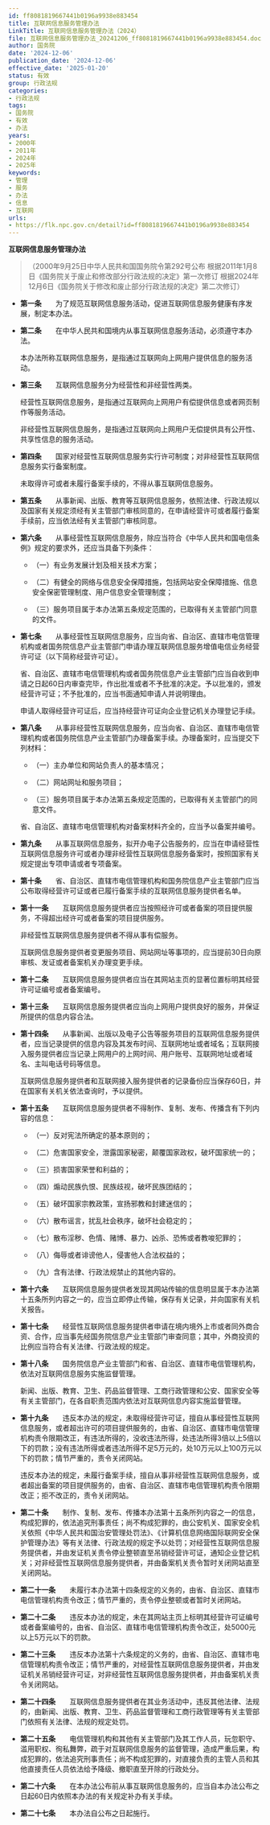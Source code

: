 ```yaml
---
id: ff8081819667441b0196a9938e883454
title: 互联网信息服务管理办法
LinkTitle: 互联网信息服务管理办法（2024）
file: 互联网信息服务管理办法_20241206_ff8081819667441b0196a9938e883454.docx
author: 国务院
date: '2024-12-06'
publication_date: '2024-12-06'
effective_date: '2025-01-20'
status: 有效
group: 行政法规
categories:
- 行政法规
tags:
- 国务院
- 有效
- 办法
years:
- 2000年
- 2011年
- 2024年
- 2025年
keywords:
- 管理
- 服务
- 办法
- 信息
- 互联网
urls:
- https://flk.npc.gov.cn/detail?id=ff8081819667441b0196a9938e883454
---
```


**互联网信息服务管理办法**

> （2000年9月25日中华人民共和国国务院令第292号公布 根据2011年1月8日《国务院关于废止和修改部分行政法规的决定》第一次修订 根据2024年12月6日《国务院关于修改和废止部分行政法规的决定》第二次修订）

- **第一条**　　为了规范互联网信息服务活动，促进互联网信息服务健康有序发展，制定本办法。

- **第二条**　　在中华人民共和国境内从事互联网信息服务活动，必须遵守本办法。

  本办法所称互联网信息服务，是指通过互联网向上网用户提供信息的服务活动。

- **第三条**　　互联网信息服务分为经营性和非经营性两类。

  经营性互联网信息服务，是指通过互联网向上网用户有偿提供信息或者网页制作等服务活动。

  非经营性互联网信息服务，是指通过互联网向上网用户无偿提供具有公开性、共享性信息的服务活动。

- **第四条**　　国家对经营性互联网信息服务实行许可制度；对非经营性互联网信息服务实行备案制度。

  未取得许可或者未履行备案手续的，不得从事互联网信息服务。

- **第五条**　　从事新闻、出版、教育等互联网信息服务，依照法律、行政法规以及国家有关规定须经有关主管部门审核同意的，在申请经营许可或者履行备案手续前，应当依法经有关主管部门审核同意。

- **第六条**　　从事经营性互联网信息服务，除应当符合《中华人民共和国电信条例》规定的要求外，还应当具备下列条件：

  - （一）有业务发展计划及相关技术方案；

  - （二）有健全的网络与信息安全保障措施，包括网站安全保障措施、信息安全保密管理制度、用户信息安全管理制度；

  - （三）服务项目属于本办法第五条规定范围的，已取得有关主管部门同意的文件。

- **第七条**　　从事经营性互联网信息服务，应当向省、自治区、直辖市电信管理机构或者国务院信息产业主管部门申请办理互联网信息服务增值电信业务经营许可证（以下简称经营许可证）。

  省、自治区、直辖市电信管理机构或者国务院信息产业主管部门应当自收到申请之日起60日内审查完毕，作出批准或者不予批准的决定。予以批准的，颁发经营许可证；不予批准的，应当书面通知申请人并说明理由。

  申请人取得经营许可证后，应当持经营许可证向企业登记机关办理登记手续。

- **第八条**　　从事非经营性互联网信息服务，应当向省、自治区、直辖市电信管理机构或者国务院信息产业主管部门办理备案手续。办理备案时，应当提交下列材料：

  - （一）主办单位和网站负责人的基本情况；

  - （二）网站网址和服务项目；

  - （三）服务项目属于本办法第五条规定范围的，已取得有关主管部门的同意文件。

  省、自治区、直辖市电信管理机构对备案材料齐全的，应当予以备案并编号。

- **第九条**　　从事互联网信息服务，拟开办电子公告服务的，应当在申请经营性互联网信息服务许可或者办理非经营性互联网信息服务备案时，按照国家有关规定提出专项申请或者专项备案。

- **第十条**　　省、自治区、直辖市电信管理机构和国务院信息产业主管部门应当公布取得经营许可证或者已履行备案手续的互联网信息服务提供者名单。

- **第十一条**　　互联网信息服务提供者应当按照经许可或者备案的项目提供服务，不得超出经许可或者备案的项目提供服务。

  非经营性互联网信息服务提供者不得从事有偿服务。

  互联网信息服务提供者变更服务项目、网站网址等事项的，应当提前30日向原审核、发证或者备案机关办理变更手续。

- **第十二条**　　互联网信息服务提供者应当在其网站主页的显著位置标明其经营许可证编号或者备案编号。

- **第十三条**　　互联网信息服务提供者应当向上网用户提供良好的服务，并保证所提供的信息内容合法。

- **第十四条**　　从事新闻、出版以及电子公告等服务项目的互联网信息服务提供者，应当记录提供的信息内容及其发布时间、互联网地址或者域名；互联网接入服务提供者应当记录上网用户的上网时间、用户账号、互联网地址或者域名、主叫电话号码等信息。

  互联网信息服务提供者和互联网接入服务提供者的记录备份应当保存60日，并在国家有关机关依法查询时，予以提供。

- **第十五条**　　互联网信息服务提供者不得制作、复制、发布、传播含有下列内容的信息：

  - （一）反对宪法所确定的基本原则的；

  - （二）危害国家安全，泄露国家秘密，颠覆国家政权，破坏国家统一的；

  - （三）损害国家荣誉和利益的；

  - （四）煽动民族仇恨、民族歧视，破坏民族团结的；

  - （五）破坏国家宗教政策，宣扬邪教和封建迷信的；

  - （六）散布谣言，扰乱社会秩序，破坏社会稳定的；

  - （七）散布淫秽、色情、赌博、暴力、凶杀、恐怖或者教唆犯罪的；

  - （八）侮辱或者诽谤他人，侵害他人合法权益的；

  - （九）含有法律、行政法规禁止的其他内容的。

- **第十六条**　　互联网信息服务提供者发现其网站传输的信息明显属于本办法第十五条所列内容之一的，应当立即停止传输，保存有关记录，并向国家有关机关报告。

- **第十七条**　　经营性互联网信息服务提供者申请在境内境外上市或者同外商合资、合作，应当事先经国务院信息产业主管部门审查同意；其中，外商投资的比例应当符合有关法律、行政法规的规定。

- **第十八条**　　国务院信息产业主管部门和省、自治区、直辖市电信管理机构，依法对互联网信息服务实施监督管理。

  新闻、出版、教育、卫生、药品监督管理、工商行政管理和公安、国家安全等有关主管部门，在各自职责范围内依法对互联网信息内容实施监督管理。

- **第十九条**　　违反本办法的规定，未取得经营许可证，擅自从事经营性互联网信息服务，或者超出许可的项目提供服务的，由省、自治区、直辖市电信管理机构责令限期改正，有违法所得的，没收违法所得，处违法所得3倍以上5倍以下的罚款；没有违法所得或者违法所得不足5万元的，处10万元以上100万元以下的罚款；情节严重的，责令关闭网站。

  违反本办法的规定，未履行备案手续，擅自从事非经营性互联网信息服务，或者超出备案的项目提供服务的，由省、自治区、直辖市电信管理机构责令限期改正；拒不改正的，责令关闭网站。

- **第二十条**　　制作、复制、发布、传播本办法第十五条所列内容之一的信息，构成犯罪的，依法追究刑事责任；尚不构成犯罪的，由公安机关、国家安全机关依照《中华人民共和国治安管理处罚法》、《计算机信息网络国际联网安全保护管理办法》等有关法律、行政法规的规定予以处罚；对经营性互联网信息服务提供者，并由发证机关责令停业整顿直至吊销经营许可证，通知企业登记机关；对非经营性互联网信息服务提供者，并由备案机关责令暂时关闭网站直至关闭网站。

- **第二十一条**　　未履行本办法第十四条规定的义务的，由省、自治区、直辖市电信管理机构责令改正；情节严重的，责令停业整顿或者暂时关闭网站。

- **第二十二条**　　违反本办法的规定，未在其网站主页上标明其经营许可证编号或者备案编号的，由省、自治区、直辖市电信管理机构责令改正，处5000元以上5万元以下的罚款。

- **第二十三条**　　违反本办法第十六条规定的义务的，由省、自治区、直辖市电信管理机构责令改正；情节严重的，对经营性互联网信息服务提供者，并由发证机关吊销经营许可证，对非经营性互联网信息服务提供者，并由备案机关责令关闭网站。

- **第二十四条**　　互联网信息服务提供者在其业务活动中，违反其他法律、法规的，由新闻、出版、教育、卫生、药品监督管理和工商行政管理等有关主管部门依照有关法律、法规的规定处罚。

- **第二十五条**　　电信管理机构和其他有关主管部门及其工作人员，玩忽职守、滥用职权、徇私舞弊，疏于对互联网信息服务的监督管理，造成严重后果，构成犯罪的，依法追究刑事责任；尚不构成犯罪的，对直接负责的主管人员和其他直接责任人员依法给予降级、撤职直至开除的行政处分。

- **第二十六条**　　在本办法公布前从事互联网信息服务的，应当自本办法公布之日起60日内依照本办法的有关规定补办有关手续。

- **第二十七条**　　本办法自公布之日起施行。
